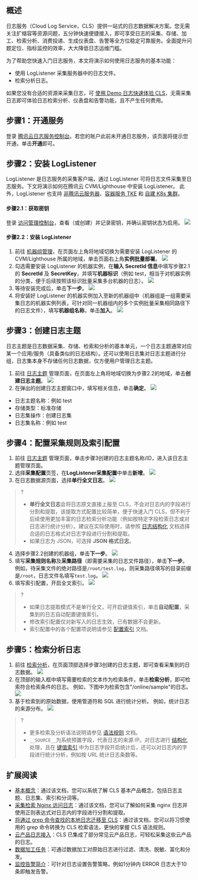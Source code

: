 ## 概述

日志服务（Cloud Log Service，CLS）提供一站式的日志数据解决方案。您无需关注扩缩容等资源问题，五分钟快速便捷接入，即可享受日志的采集、存储、加工、检索分析、消费投递、生成仪表盘、告警等全方位稳定可靠服务。全面提升问题定位、指标监控的效率，大大降低日志运维门槛。

为了帮助您快速入门日志服务，本文将演示如何使用日志服务的基本功能：
- 使用 LogListener 采集服务器中的日志文件。
- 检索分析日志。

如果您没有合适的资源来采集日志，可 [使用 Demo 日志快速体验 CLS](https://cloud.tencent.com/document/product/614/64538)，无需采集日志即可体验日志检索分析、仪表盘和告警功能，且不产生任何费用。


## 步骤1：开通服务

登录 [腾讯云日志服务控制台](https://console.cloud.tencent.com/cls/overview)。若您的账户此前未开通日志服务，该页面将提示您开通，单击**开通**即可。

## 步骤2：安装 LogListener

LogListener 是日志服务的采集客户端，通过 LogListener 可将日志文件采集至日志服务。下文将演示如何在腾讯云 CVM/Lighthouse 中安装 LogListener。
此外，LogListener 也支持 [非腾讯云服务器](https://cloud.tencent.com/document/product/614/17414)、[容器服务 TKE](https://cloud.tencent.com/document/product/457/36771) 和 [自建 K8s 集群](https://cloud.tencent.com/document/product/614/61244)。

#### 步骤2.1：获取密钥

登录 [访问管理控制台](https://console.cloud.tencent.com/cam/capi)，查看（或创建）并记录密钥，并确认密钥状态为启用。
![](https://main.qcloudimg.com/raw/def581cc17891febfab6ecd1d616327c.png)

#### 步骤2.2：安装 LogListener

1. 前往 [机器组管理](https://console.cloud.tencent.com/cls/hosts)，在页面左上角将地域切换为需要安装 LogListener 的CVM/Lighthouse 所属的地域，单击页面右上角**实例批量部署**。
![](https://qcloudimg.tencent-cloud.cn/raw/902899636f58398872a39c417a857b5a.png)
2. 勾选需要安装 LogListener 的机器实例，在**输入 SecretId 信息**中填写步骤2.1的 **SecretId** 及 **SecretKey**，并填写**机器标识**（例如 test，相当于对机器实例的分类，便于后续按照该标识批量采集多台机器的日志）。
![](https://qcloudimg.tencent-cloud.cn/raw/b9bc1a8df98d1fb7b60f0fe4de0a02e6.png)
3. 等待安装完成后，单击**下一步**。
![](https://qcloudimg.tencent-cloud.cn/raw/66ba1bb5f90a5b4cc125678d6b0f964a.png)
4. 将安装好 LogListener 的机器实例加入至新的机器组中（机器组是一组需要采集日志的机器实例列表，可针对同一机器组内的多个实例批量采集相同路径下的日志文件），填写**机器组名称**，单击**加入**。
![](https://qcloudimg.tencent-cloud.cn/raw/e9ddc47a57cbffaf23f0fb3b0b2db478.png)

## 步骤3：创建日志主题

日志主题是日志数据采集、存储、检索和分析的基本单元，一个日志主题通常对应某一个应用/服务（具备类似的日志结构）。还可以使用日志集对日志主题进行分组，日志集本身不存储任何日志数据，仅方便用户管理日志主题。

1. 前往 [日志主题](https://console.cloud.tencent.com/cls/topic) 管理页面，在页面左上角将地域切换为步骤2.2的地域，单击**创建日志主题**。
![](https://qcloudimg.tencent-cloud.cn/raw/037dda612aa5c1f6751bdd3aac7c9034.png)
2. 在弹出的创建日志主题窗口中，填写相关信息，单击**确定**。
![](https://qcloudimg.tencent-cloud.cn/raw/7038d575db8cbe2af535e2837a5714b5.png)
 - 日志主题名称：例如 test
 - 存储类型：标准存储
 - 日志集操作：创建日志集
 - 日志集名称：例如 test

## 步骤4：配置采集规则及索引配置

1. 前往 [日志主题](https://console.cloud.tencent.com/cls/topic) 管理页面，单击步骤3创建的日志主题名称/ID，进入该日志主题管理页面。
2. 选择**采集配置**页签，在**LogListener采集配置**中单击**新增**。
![](https://qcloudimg.tencent-cloud.cn/raw/d7dd437abb775fb1cdba049f21e516cb.png)
3. 在日志数据源页面，选择**单行全文日志**。
![](https://qcloudimg.tencent-cloud.cn/raw/d1059298722055b8224dcd265817ecc8.png)
>?
> - **单行全文日志**会将日志原文直接上报至 CLS，不会对日志内的字段进行分割和提取，该提取方式配置比较简单，便于快速入门 CLS，但不利于后续使用更加丰富的日志检索分析功能（例如按特定字段检索日志或对日志进行统计分析）。建议在实际使用时，请参照 [日志结构化](https://cloud.tencent.com/document/product/614/33494#.E6.97.A5.E5.BF.97.E7.BB.93.E6.9E.84.E5.8C.96) 文档选择合适的日志格式对日志字段进行分割和提取。
> - 如果日志为 JSON，可选择 **JSON 格式日志**。
> 
4. 选择步骤2.2创建的机器组，单击**下一步**。
![](https://qcloudimg.tencent-cloud.cn/raw/b38bee83133c7fec614cafbb90cf070e.png)
5. 填写**采集规则名称**及**采集路径**（即需要采集的日志文件路径），单击**下一步**。
例如，待采集文件的绝对路径是`/root/test.log`，则采集路径填写的目录前缀是`/root`，日志文件名填写`test.log`。
![](https://qcloudimg.tencent-cloud.cn/raw/198392d503147d66e626f69e67aac793.png)
6. 填写索引配置，开启全文索引。
![](https://qcloudimg.tencent-cloud.cn/raw/958441f6a0e25a029bce486d5354494f.png)
>?
> - 如果日志提取模式不是单行全文，可开启键值索引，单击**自动配置**，采集到的日志自动配置键值索引。
> - 修改索引配置仅对新写入的日志生效，已有数据不会更新。
> - 索引配置中的各个配置项说明请参见 [配置索引](https://cloud.tencent.com/document/product/614/50922) 文档。
> 

## 步骤5：检索分析日志

1. 前往 [检索分析](https://console.cloud.tencent.com/cls/search)，在页面顶部选择步骤3创建的日志主题，即可查看采集到的日志数据。
![](https://qcloudimg.tencent-cloud.cn/raw/aba111bdab7be906365382d71b0c5387.png)
2. 在顶部的输入框中填写需要检索的文本作为检索条件，单击**检索分析**，即可检索符合检索条件的日志。
例如，下图中为检索包含"/online/sample"的日志。
![](https://qcloudimg.tencent-cloud.cn/raw/c7c4b0b27d5f11371a45780b094f848b.png)
3. 基于检索到的原始数据，使用管道符和 SQL 进行统计分析。
例如，统计日志的来源分布。
![](https://qcloudimg.tencent-cloud.cn/raw/c47d88750ba61be787fa2497579ae3e0.png)
>?
> - 更多检索及分析语法说明请参见 [语法规则](https://cloud.tencent.com/document/product/614/47044) 文档。
> - `__SOURCE__`为系统预置字段，代表日志的来源 IP。对日志进行 [结构化](https://cloud.tencent.com/document/product/614/33494#.E6.97.A5.E5.BF.97.E7.BB.93.E6.9E.84.E5.8C.96) 处理，且在 [键值索引](https://cloud.tencent.com/document/product/614/50922#.E9.94.AE.E5.80.BC.E7.B4.A2.E5.BC.95) 中为日志字段开启统计后，还可以对日志内的字段进行统计分析，例如按 URL 统计日志条数等。



## 扩展阅读

- [基本概念](https://cloud.tencent.com/document/product/614/35675)：通过该文档，您可以系统了解 CLS 基本产品概念，包括日志主题、日志集、索引和分词等。
- [采集检索 Nginx 访问日志](https://cloud.tencent.com/document/product/614/37735)：通过该文档，您可以了解如何采集 nginx 日志并使用正则表达式对日志内的字段进行分割和提取。
- [将通过 grep 命令查找的本地日志迁移至 CLS](https://cloud.tencent.com/document/product/614/64305)：通过该文档，您可以将习惯使用的 grep 命令转换为 CLS 检索语法，更快的掌握 CLS 语法规则。
- [云产品日志接入](https://cloud.tencent.com/document/product/614/47611)：CLS 已集成了部分常见云产品日志，可轻松采集这些云产品的日志。
- [数据加工任务](https://cloud.tencent.com/document/product/614/63940)：可通过数据加工对原始日志进行过滤、清洗、脱敏、富化和分发。
- [监控告警简介](https://cloud.tencent.com/document/product/614/51741)：可针对日志设置告警策略，例如1分钟内 ERROR 日志大于10条即触发告警。

